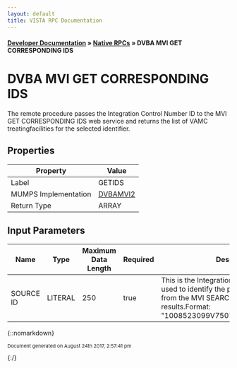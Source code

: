 ```yaml
---
layout: default
title: VISTA RPC Documentation
---
```


#### [Developer Documentation](../index) &#187; [Native RPCs](TableOfContents) &#187; DVBA MVI GET CORRESPONDING IDS<br/>
# DVBA MVI GET CORRESPONDING IDS

The remote procedure passes the Integration Control Number ID to the MVI GET CORRESPONDING IDS web service and returns the list of VAMC treatingfacilities for the selected identifier.

## Properties

Property | Value
--- | ---
Label | GETIDS
MUMPS Implementation | [DVBAMVI2](http://code.osehra.org/dox/Routine_DVBAMVI2_source.html)
Return Type | ARRAY


## Input Parameters

Name | Type | Maximum Data Length | Required | Description
--- | --- | --- | --- | ---
SOURCE ID | LITERAL | 250 | true | This is the Integration Control Number (ICN) used to identify the patientthat is selected from the MVI SEARCH PERSON web service results.Format:  &quot;1008523099V750710^NI^200M^USVHA^&quot;



{::nomarkdown} <br/><p style="font-size: 11px">Document generated on August 24th 2017, 2:57:41 pm</p>{:/}